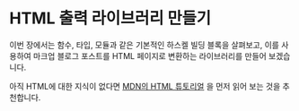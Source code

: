 # HTML 출력 라이브러리 만들기

이번 장에서는 함수, 타입, 모듈과 같은 기본적인 하스켈 빌딩 블록을 살펴보고,
이를 사용하여 마크업 블로그 포스트를 HTML 페이지로 변환하는 라이브러리를 만들어 보겠습니다.

아직 HTML에 대한 지식이 없다면 [MDN의 HTML 튜토리얼](https://developer.mozilla.org/en-US/docs/Learn/HTML/Introduction_to_HTML/Getting_started)
을 먼저 읽어 보는 것을 추천합니다.
